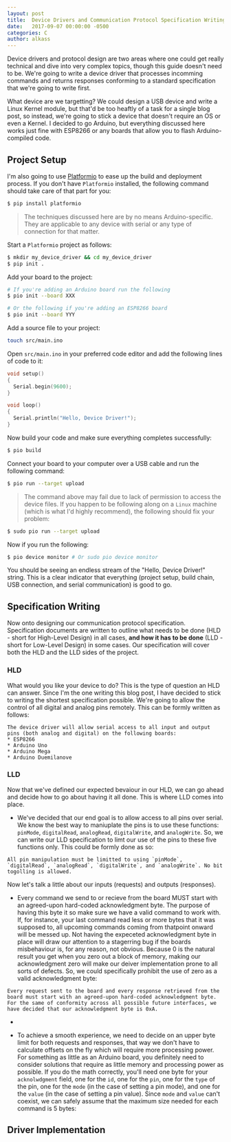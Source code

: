 ```yaml
---
layout: post
title:  Device Drivers and Communication Protocol Specification Writing
date:   2017-09-07 00:00:00 -0500
categories: C
author: alkass
---
```


Device drivers and protocol design are two areas where one could get really technical and dive into very complex topics, though this guide doesn't need to be. We're going to write a device driver that processes incomming commands and returns responses conforming to a standard specification that we're going to write first.

What device are we targetting? We could design a USB device and write a Linux Kernel module, but that'd be too heaftly of a task for a single blog post, so instead, we're going to stick a device that doesn't require an OS or even a Kernel. I decided to go Arduino, but everything discussed here works just fine with ESP8266 or any boards that allow you to flash Arduino-compiled code.

## Project Setup

I'm also going to use [Platformio](http://platformio.org/) to ease up the build and deployment process. If you don't have `Platformio` installed, the following command should take care of that part for you:

```bash
$ pip install platformio
```

> The techniques discussed here are by no means Arduino-specific. They are applicable to any device with serial or any type of connection for that matter.

Start a `Platformio` project as follows:

```bash
$ mkdir my_device_driver && cd my_device_driver
$ pip init .
```

Add your board to the project:

```bash
# If you're adding an Arduino board run the following
$ pio init --board XXX

# Or the following if you're adding an ESP8266 board
$ pio init --board YYY
```

Add a source file to your project:

```bash
touch src/main.ino
```

Open `src/main.ino` in your preferred code editor and add the following lines of code to it:

```c
void setup()
{
  Serial.begin(9600);
}

void loop()
{
  Serial.println("Hello, Device Driver!");
}
```

Now build your code and make sure everything completes successfully:

```bash
$ pio build
```

Connect your board to your computer over a USB cable and run the following command:

```bash
$ pio run --target upload
```

> The command above may fail due to lack of permission to access the device files. If you happen to be following along on a `Linux` machine (which is what I'd highly recommend), the following should fix your problem:

```bash
$ sudo pio run --target upload
```

Now if you run the following:
```bash
$ pio device monitor # Or sudo pio device monitor
```

You should be seeing an endless stream of the "Hello, Device Driver!" string. This is a clear indicator that everything (project setup, build chain, USB connection, and serial communication) is good to go.

## Specification Writing
Now onto designing our communication protocol specification. Specification documents are written to outline what needs to be done (HLD - short for High-Level Design) in all cases, <b>and how it has to be done</b> (LLD - short for Low-Level Design) in some cases.
Our specification will cover both the HLD and the LLD sides of the project.

### HLD
What would you like your device to do? This is the type of question an HLD can answer. Since I'm the one writing this blog post, I have decided to stick to writing the shortest specification possible. We're going to allow the control of all digital and analog pins remotely. This can be formly written as follows:

```
The device driver will allow serial access to all input and output pins (both analog and digital) on the following boards:
* ESP8266
* Arduino Uno
* Arduino Mega
* Arduino Duemilanove
```

### LLD
Now that we've defined our expected bevaiour in our HLD, we can go ahead and decide how to go about having it all done. This is where LLD comes into place.

* We've decided that our end goal is to allow access to all pins over serial. We know the best way to maniuplate the pins is to use these functions: `pinMode`, `digitalRead`, `analogRead`, `digitalWrite`, and `analogWrite`. So, we can write our LLD specification to limt our use of the pins to these five functions only. This could be formly done as so:

```
All pin manipulation must be limitted to using `pinMode`, `digitalRead`, `analogRead`, `digitalWrite`, and `analogWrite`. No bit togolling is allowed.
```

Now let's talk a little about our inputs (requests) and outputs (responses).

* Every command we send to or recieve from the board MUST start with an agreed-upon hard-coded acknowledgment byte. The purpose of having this byte it so make sure we have a valid command to work with. If, for instance, your last command read less or more bytes that it was supposed to, all upcoming commands coming from thatpoint onward will be messed up. Not having the expeceted acknowledgment byte in place will draw our attention to a stagerring bug if the boards misbehaviour is, for any reason, not obvious. Because 0 is the natural result you get when you zero out a block of memory, making our acknowledgment zero will make our deiver implementation prone to all sorts of defects. So, we could specifically prohibit the use of zero as a valid acknowledgment byte:

```
Every request sent to the board and every response retrieved from the board must start with an agreed-upon hard-coded acknowledgment byte. For the same of conformity across all possible future interfaces, we have decided that our acknowledgment byte is 0xA.
```

* 

* To achieve a smooth experience, we need to decide on an upper byte limit for both requests and responses, that way we don't have to calculate offsets on the fly which will require more processing power. For something as little as an Arduino board, you definitely need to consider solutions that require as little memory and processing power as possible. If you do the math correctly, you'll need one byte for your `acknolwdgment` field, one for the `id`, one for the `pin`, one for the `type` of the pin, one for the `mode` (in the case of setting a pin mode), and one for the `value` (in the case of setting a pin value). Since `mode` and `value` can't coexist, we can safely assume that the maximum size needed for each command is 5 bytes:


## Driver Implementation

